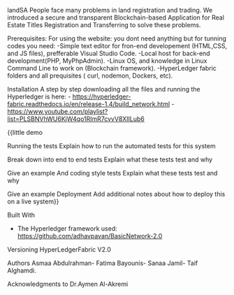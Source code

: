 
landSA
People face many problems in land registration and trading.
We introduced a secure and transparent Blockchain-based Application for Real Estate Titles Registration and Transferring to solve these problems.

Prerequisites:
For using the website: you dont need anything but for tunning codes you need: 
   -Simple text editor for fron-end developement (HTML,CSS, and JS files), prefferable Visual Studio Code.
   -Local host for back-end development(PHP, MyPhpAdmin).
   -Linux OS, and knowledge in Linux Command Line to work on (Blockchain framework).
   -HyperLedger fabric folders and all prequisites ( curl, nodemon, Dockers, etc).


Installation 
A step by step downloading all the files and running the Hyperledger is here:
        - https://hyperledger-fabric.readthedocs.io/en/release-1.4/build_network.html
        - https://www.youtube.com/playlist?list=PLSBNVhWU6KjW4qo1RlmR7cvvV8XIILub6 


{{little demo

Running the tests
Explain how to run the automated tests for this system

Break down into end to end tests
Explain what these tests test and why

Give an example
And coding style tests
Explain what these tests test and why

Give an example
Deployment
Add additional notes about how to deploy this on a live system}}

Built With
- The Hyperledger framework used:
        https://github.com/adhavpavan/BasicNetwork-2.0 

Versioning
    HyperLedgerFabric V2.0
       
Authors
    Asmaa Abdulrahman- Fatima Bayounis- Sanaa Jamil- Taif Alghamdi. 

Acknowledgments
    to Dr.Aymen Al-Akremi 
